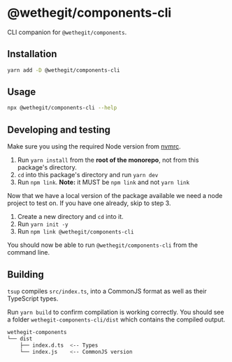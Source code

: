 # @wethegit/components-cli

CLI companion for `@wethegit/components`.

## Installation

```bash
yarn add -D @wethegit/components-cli
```

## Usage

```bash
npx @wethegit/components-cli --help
```

## Developing and testing

Make sure you using the required Node version from [nvmrc](./.nvmrc).

1. Run `yarn install` from the **root of the monorepo**, not from this package's directory.
2. `cd` into this package's directory and run `yarn dev`
3. Run `npm link`. **Note:** it MUST be `npm link` and not `yarn link`

Now that we have a local version of the package available we need a node project to test on. If you have one already, skip to step 3.

1. Create a new directory and `cd` into it.
2. Run `yarn init -y`
3. Run `npm link @wethegit/components-cli`

You should now be able to run `@wethegit/components-cli` from the command line.

## Building

`tsup` compiles `src/index.ts`, into a CommonJS format as well as their TypeScript types.

Run `yarn build` to confirm compilation is working correctly. You should see a folder `wethegit-components-cli/dist` which contains the compiled output.

```bash
wethegit-components
└── dist
    ├── index.d.ts  <-- Types
    └── index.js    <-- CommonJS version
```
